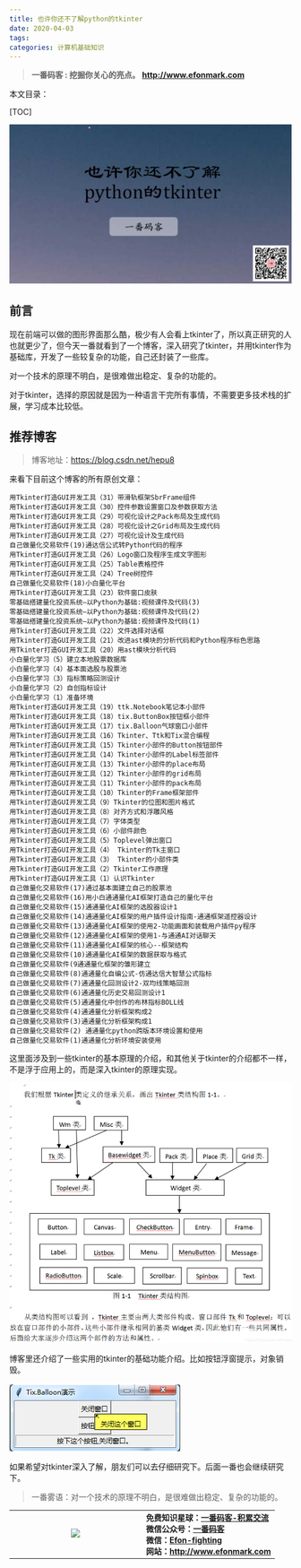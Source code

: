 ```yaml
---
title: 也许你还不了解python的tkinter
date: 2020-04-03
tags: 
categories: 计算机基础知识
---
```


> **一番码客 : 挖掘你关心的亮点。**
> **http://www.efonmark.com**

本文目录：

[TOC]

![image-20200402233109309](2020-04-03-也许你还不了解python的tkinter/image-20200402233109309.png)

<!-- more -->

## 前言

现在前端可以做的图形界面那么酷，极少有人会看上tkinter了，所以真正研究的人也就更少了，但今天一番就看到了一个博客，深入研究了tkinter，并用tkinter作为基础库，开发了一些较复杂的功能，自己还封装了一些库。

对一个技术的原理不明白，是很难做出稳定、复杂的功能的。

对于tkinter，选择的原因就是因为一种语言干完所有事情，不需要更多技术栈的扩展，学习成本比较低。

## 推荐博客

> 博客地址：https://blog.csdn.net/hepu8

来看下目前这个博客的所有原创文章：

```text
用Tkinter打造GUI开发工具（31）带滑轨框架SbrFrame组件
用Tkinter打造GUI开发工具（30）控件参数设置窗口及参数获取方法
用Tkinter打造GUI开发工具（29）可视化设计之Pack布局及生成代码
用Tkinter打造GUI开发工具（28）可视化设计之Grid布局及生成代码
用Tkinter打造GUI开发工具（27）可视化设计及生成代码
自己做量化交易软件(19)通达信公式转Python代码的程序
用Tkinter打造GUI开发工具（26）Logo窗口及程序生成文字图形
用Tkinter打造GUI开发工具（25）Table表格控件
用Tkinter打造GUI开发工具（24）Tree树控件
自己做量化交易软件(18)小白量化平台
用Tkinter打造GUI开发工具（23）软件窗口皮肤
零基础搭建量化投资系统—以Python为基础:视频课件及代码(3)
零基础搭建量化投资系统—以Python为基础:视频课件及代码(2)
零基础搭建量化投资系统—以Python为基础:视频课件及代码(1)
用Tkinter打造GUI开发工具（22）文件选择对话框
用Tkinter打造GUI开发工具（21）改进ast模块的分析代码和Python程序标色思路
用Tkinter打造GUI开发工具（20）用ast模块分析代码
小白量化学习（5）建立本地股票数据库
小白量化学习（4）基本面选股与股票池
小白量化学习（3）指标策略回测设计
小白量化学习（2）自创指标设计
小白量化学习（1）准备环境
用Tkinter打造GUI开发工具（19）ttk.Notebook笔记本小部件
用Tkinter打造GUI开发工具（18）tix.ButtonBox按钮框小部件
用Tkinter打造GUI开发工具（17）tix.Balloon气球窗口小部件
用Tkinter打造GUI开发工具（16）Tkinter、Ttk和Tix混合编程
用Tkinter打造GUI开发工具（15）Tkinter小部件的Button按钮部件
用Tkinter打造GUI开发工具（14）Tkinter小部件的Label标签部件
用Tkinter打造GUI开发工具（13）Tkinter小部件的place布局
用Tkinter打造GUI开发工具（12）Tkinter小部件的grid布局
用Tkinter打造GUI开发工具（11）Tkinter小部件的pack布局
用Tkinter打造GUI开发工具（10）Tkinter的Frame框架部件
用Tkinter打造GUI开发工具（9）Tkinter的位图和图片格式
用Tkinter打造GUI开发工具（8）对齐方式和浮雕风格
用Tkinter打造GUI开发工具（7）字体类型
用Tkinter打造GUI开发工具（6）小部件颜色
用Tkinter打造GUI开发工具（5）Toplevel弹出窗口
用Tkinter打造GUI开发工具（4） Tkinter的Tk主窗口
用Tkinter打造GUI开发工具（3） Tkinter的小部件类
用Tkinter打造GUI开发工具（2）Tkinter工作原理
用Tkinter打造GUI开发工具（1）认识Tkinter
自己做量化交易软件(17)通过基本面建立自己的股票池
自己做量化交易软件(16)用小白通通量化AI框架打造自己的量化平台
自己做量化交易软件(15)通通量化AI框架的选股器设计1
自己做量化交易软件(14)通通量化AI框架的用户插件设计指南-通通框架遥控器设计
自己做量化交易软件(13)通通量化AI框架的使用2-功能画面和装载用户插件py程序
自己做量化交易软件(12)通通量化AI框架的使用1-与通通AI对话聊天
自己做量化交易软件(11)通通量化AI框架的核心--框架结构
自己做量化交易软件(10)通通量化AI框架的数据获取与格式
自己做量化交易软件(9通通量化框架的雏形建立
自己做量化交易软件(8)通通量化自编公式-仿通达信大智慧公式指标
自己做量化交易软件(7)通通量化回测设计2-双均线策略回测
自己做量化交易软件(6)通通量化历史交易回测设计1
自己做量化交易软件(5)通通量化中创作的布林指标BOLL线
自己做量化交易软件(4)通通量化分析框架构成2
自己做量化交易软件(3)通通量化分析框架构成1
自己做量化交易软件(2) 通通量化python跨版本环境设置和使用
自己做量化交易软件(1)通通量化分析环境安装使用
```

这里面涉及到一些tkinter的基本原理的介绍，和其他关于tkinter的介绍都不一样，不是浮于应用上的，而是深入tkinter的原理实现。

![image-20200402234210095](2020-04-03-也许你还不了解python的tkinter/image-20200402234210095.png)

博客里还介绍了一些实用的tkinter的基础功能介绍。比如按钮浮窗提示，对象销毁。

![image-20200402234734707](2020-04-03-也许你还不了解python的tkinter/image-20200402234734707.png)

如果希望对tkinter深入了解，朋友们可以去仔细研究下。后面一番也会继续研究下。

> 一番雾语：对一个技术的原理不明白，是很难做出稳定、复杂的功能的。

<table>
<tr>
<td ><center><img src="http://www.efonmark.com/efonmark-blog/readme/guanzhu_1.jpg" width=50%></center></td>
<td width="50%" align=left><b>
    免费知识星球：<a href="http://www.efonmark.com/efonmark-blog/readme/zhishixingqiu1.png">一番码客-积累交流</a><br>
    微信公众号：<a href="http://www.efonmark.com/efonmark-blog/readme/guanzhu_1.jpg">一番码客</a><br>
    微信：<a href="http://www.efonmark.com/efonmark-blog/readme/weixin.jpg">Efon-fighting</a><br>
    网站：<a href="http://www.efonmark.com">http://www.efonmark.com</a><br></b></td>
</tr>
</table>